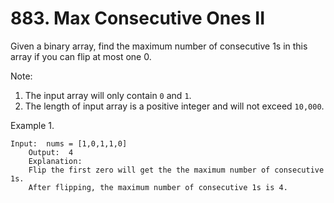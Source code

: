 # 883. Max Consecutive Ones II

Given a binary array, find the maximum number of consecutive 1s in this array if you can flip at most one 0.

Note:

1. The input array will only contain `0` and `1`.
2. The length of input array is a positive integer and will not exceed `10,000`.

Example 1.

```
Input:  nums = [1,0,1,1,0]
	Output:  4
	Explanation:
	Flip the first zero will get the the maximum number of consecutive 1s.
	After flipping, the maximum number of consecutive 1s is 4.
```

